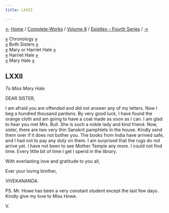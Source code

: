 ```yaml
---
title: LXXII

---
```

<div>

[←](071_blessed_and_beloved.htm) [Home](../../../index.htm) /
[Complete-Works](../../complete_works.htm) / [Volume
8](../volume_8_contents.htm) / [Epistles – Fourth
Series](epistles_fourth_series_contents.htm) / [→](073_sisters.htm)

  

[«](071_blessed_and_beloved.htm) Chronology
[»](../../volume_9/letters_fifth_series/088_christina.htm)  
[«](042_babies.htm) Both Sisters [»](073_sisters.htm)  
[«](../../volume_5/epistles_first_series/056_sister.htm) Mary or Harriet
Hale [»](073_sisters.htm)  
[«](042_babies.htm) Harriet Hale [»](073_sisters.htm)  
[«](../../volume_5/epistles_first_series/056_sister.htm) Mary Hale
[»](073_sisters.htm)

## LXXII

*To Miss Mary Hale*

DEAR SISTER,

I am afraid you are offended and did not answer any of my letters. Now I
beg a hundred thousand pardons. By very good luck, I have found the
orange cloth and am going to have a coat made as soon as I can. I am
glad to hear you met Mrs. Bull. She is such a noble lady and kind
friend. Now, sister, there are two very thin Sanskrit pamphlets in the
house. Kindly send them over if it does not bother you. The books from
India have arrived safe, and I had not to pay any duty on them. I am
surprised that the rugs do not arrive yet. I have not been to see Mother
Temple any more. I could not find time. Every little bit of time I get I
spend in the library.

With everlasting love and gratitude to you all,

Ever your loving brother, 

VIVEKANANDA.

  
PS. Mr. Howe has been a very constant student except the last few days.
Kindly give my love to Miss Howe.

V.

</div>
